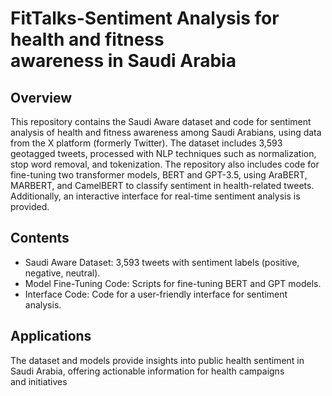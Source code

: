 # FitTalks-Sentiment Analysis for health and fitness awareness in Saudi Arabia
## Overview
This repository contains the Saudi Aware dataset and code for sentiment analysis of health and fitness awareness among Saudi Arabians, using data from the X platform (formerly Twitter). The dataset includes 3,593 geotagged tweets, processed with NLP techniques such as normalization, stop word removal, and tokenization.
The repository also includes code for fine-tuning two transformer models, BERT and GPT-3.5, using AraBERT, MARBERT, and CamelBERT to classify sentiment in health-related tweets. Additionally, an interactive interface for real-time sentiment analysis is provided.

## Contents
* Saudi Aware Dataset: 3,593 tweets with sentiment labels (positive, negative, neutral).
* Model Fine-Tuning Code: Scripts for fine-tuning BERT and GPT models.
* Interface Code: Code for a user-friendly interface for sentiment analysis.

## Applications
The dataset and models provide insights into public health sentiment in Saudi Arabia, offering actionable information for health campaigns and initiatives
